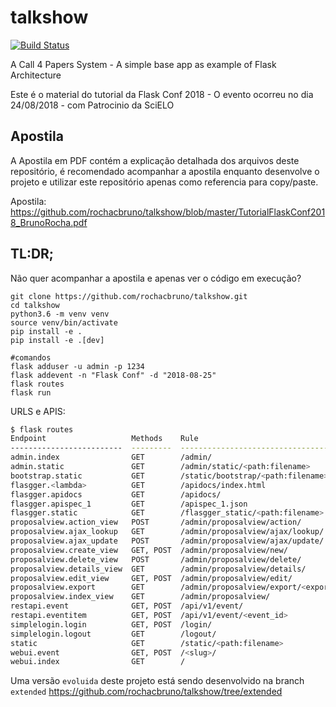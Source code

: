 # talkshow

[![Build Status](https://travis-ci.com/rochacbruno/talkshow.svg?branch=extended)](https://travis-ci.com/rochacbruno/talkshow)

A Call 4 Papers System - A simple base app as example of Flask Architecture

Este é o material do tutorial da Flask Conf 2018 - O evento ocorreu no dia 24/08/2018 - com Patrocinio da SciELO

## Apostila

A Apostila em PDF contém a explicação detalhada dos arquivos deste repositório, é recomendado acompanhar a apostila enquanto desenvolve o projeto e utilizar este repositório apenas como referencia para copy/paste.

Apostila:  https://github.com/rochacbruno/talkshow/blob/master/TutorialFlaskConf2018_BrunoRocha.pdf 

## TL:DR;

Não quer acompanhar a apostila e apenas ver o código em execução?

```
git clone https://github.com/rochacbruno/talkshow.git
cd talkshow
python3.6 -m venv venv
source venv/bin/activate
pip install -e .
pip install -e .[dev]

#comandos
flask adduser -u admin -p 1234
flask addevent -n "Flask Conf" -d "2018-08-25"
flask routes
flask run
```

URLS e APIS:

```bash
$ flask routes
Endpoint                   Methods    Rule
-------------------------  ---------  -----------------------------------------
admin.index                GET        /admin/
admin.static               GET        /admin/static/<path:filename>
bootstrap.static           GET        /static/bootstrap/<path:filename>
flasgger.<lambda>          GET        /apidocs/index.html
flasgger.apidocs           GET        /apidocs/
flasgger.apispec_1         GET        /apispec_1.json
flasgger.static            GET        /flasgger_static/<path:filename>
proposalview.action_view   POST       /admin/proposalview/action/
proposalview.ajax_lookup   GET        /admin/proposalview/ajax/lookup/
proposalview.ajax_update   POST       /admin/proposalview/ajax/update/
proposalview.create_view   GET, POST  /admin/proposalview/new/
proposalview.delete_view   POST       /admin/proposalview/delete/
proposalview.details_view  GET        /admin/proposalview/details/
proposalview.edit_view     GET, POST  /admin/proposalview/edit/
proposalview.export        GET        /admin/proposalview/export/<export_type>/
proposalview.index_view    GET        /admin/proposalview/
restapi.event              GET, POST  /api/v1/event/
restapi.eventitem          GET, POST  /api/v1/event/<event_id>
simplelogin.login          GET, POST  /login/
simplelogin.logout         GET        /logout/
static                     GET        /static/<path:filename>
webui.event                GET, POST  /<slug>/
webui.index                GET        /

```

Uma versão `evoluida` deste projeto está sendo desenvolvido na branch `extended` https://github.com/rochacbruno/talkshow/tree/extended
